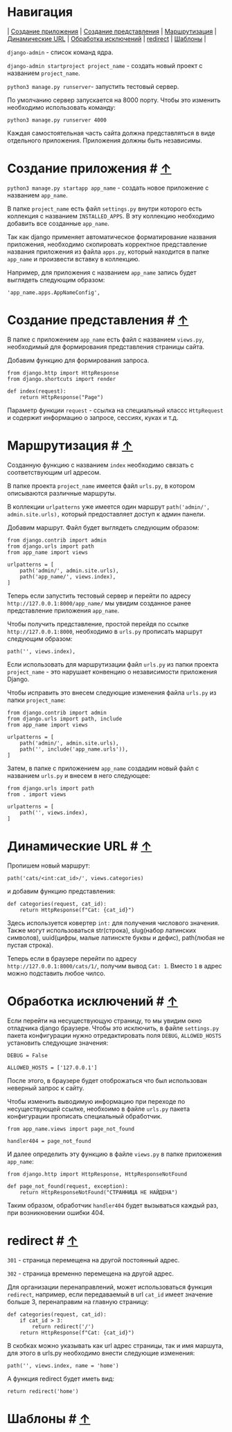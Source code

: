 # Навигация #

|
[Создание приложения](#создание-приложения--↑) |
[Создание представления](#создание-представления--↑) |
[Маршрутизация](#маршрутизация--↑) |
[Динамические URL](#динамические-url--↑) |
[Обработка исключений](#обработка-исключений--↑) |
[redirect](#redirect--↑) |
 [Шаблоны](#шаблоны--↑) |

`django-admin` - список команд ядра.

`django-admin startproject project_name` - создать новый проект c названием `project_name`.

`python3 manage.py runserver`- запустить тестовый сервер.

По умолчанию сервер запускается на 8000 порту. Чтобы это изменить необходимо использовать команду:

`python3 manage.py runserver 4000`

Каждая самостоятельная часть сайта должна представляться в виде отдельного приложения. Приложения должны быть независимы.

# Создание приложения # [&#8593;](#навигация)

`python3 manage.py startapp app_name` - создать новое приложение с названием `app_name`.

В папке `project_name` есть файл `settings.py` внутри которого есть коллекция с названием `INSTALLED_APPS`. В эту коллекцию необходимо добавить все созданные `app_name`. 

Так как django применяет автоматическое форматирование названия приложения, необходимо скопировать корректное представление названия приложения из файла `apps.py`, который находится в папке `app_name` и произвести вставку в коллекцию.

Например, для приложения с названием `app_name` запись будет выглядеть следующим образом:

```
'app_name.apps.AppNameConfig',
```

# Создание представления # [&#8593;](#навигация)

В папке с приложением `app_name` есть файл с названием `views.py`, необходимый для формирования представления страницы сайта.

Добавим функцию для формирования запроса.

```
from django.http import HttpResponse
from django.shortcuts import render

def index(request):
    return HttpResponse("Page")
```

Параметр функции `request` - ссылка на специальный классс `HttpRequest` и содержит информацию о запросе, сессиях, куках и т.д.

# Маршрутизация # [&#8593;](#навигация)

Созданную функцию с названием `index` необходимо связать с соответствующим url адресом. 

В папке проекта `project_name` имеется файл `urls.py`, в котором описываются различные маршруты.

В коллекции `urlpatterns` уже имеется один маршрут `path('admin/', admin.site.urls),` который предоставляет доступ к админ панели.

Добавим маршрут. Файл будет выглядеть следующим образом:

```
from django.contrib import admin
from django.urls import path
from app_name import views

urlpatterns = [
    path('admin/', admin.site.urls),
    path('app_name/', views.index),
]
```

Теперь если запустить тестовый сервер и перейти по адресу `http://127.0.0.1:8000/app_name/` мы увидим созданное ранее представление приложения `app_name`. 

Чтобы получить представление, простой перейдя по ссылке `http://127.0.0.1:8000`, необходимо в `urls.py` прописать маршрут следующим образом:

```
path('', views.index),
```

Если использовать для маршрутизации файл `urls.py` из папки проекта `project_name` - это нарушает конвенцию о независимости приложения Django.

Чтобы исправить это внесем следующие изменения файла `urls.py` из папки `project_name`:

```
from django.contrib import admin
from django.urls import path, include
from app_name import views

urlpatterns = [
    path('admin/', admin.site.urls),
    path('', include('app_name.urls')),
]
```

Затем, в папке с приложением `app_name` создадим новый файл с названием `urls.py` и внесем в него следующее:

```
from django.urls import path
from . import views

urlpatterns = [
    path('', views.index),
]
```

# Динамические URL # [&#8593;](#навигация)

Пропишем новый маршрут:

```
path('cats/<int:cat_id>/', views.categories)
```

и добавим функцию представления:

```
def categories(request, cat_id):
    return HttpResponse(f"Cat: {cat_id}")   
```

Здесь используется ковертер `int:` для получения числового значения. Также могут использоваться str(строка), slug(набор латинских символов), uuid(цифры, малые латинскте буквы и дефис), path(любая не пустая строка).

Теперь если в браузере перейти по адресу `http://127.0.0.1:8000/cats/1/`, получим вывод `Cat: 1`. Вместо `1` в адрес можно подставить любое чилсо.

# Обработка исключений # [&#8593;](#навигация)

Если перейти на несуществующую страницу, то мы увидим окно отладчика django  браузере. Чтобы это исключить, в файле `settings.py` пакета конфигурации нужно  отредактировать поля `DEBUG`, `ALLOWED_HOSTS` установить следующие значения:

```
DEBUG = False

ALLOWED_HOSTS = ['127.0.0.1']
```

После этого, в браузере будет отоброжаться что был использован неверный запрос к сайту.

Чтобы изменить выводимую информацию при переходе по несуществующей ссылке, необхоимо в файле `urls.py` пакета конфигурации прописать специальный обработчик.

```
from app_name.views import page_not_found

handler404 = page_not_found
```

И далее определить эту функцию в файле `views.py` в папке приложения `app_name`:

```
from django.http import HttpResponse, HttpResponseNotFound

def page_not_found(request, exception):
    return HttpResponseNotFound("СТРАННИЦА НЕ НАЙДЕНА")
```

Таким образом, обработчик `handler404` будет вызываться каждый раз, при возникновении ошибки 404.

# redirect # [&#8593;](#навигация)

`301` - страница перемещена на другой постоянный адрес.

`302` - страница временно перемещена на другой адрес.

Для организации перенаправлений, может использоваться функция `redirect`, например, если передаваемый в url `cat_id` имеет значение больше 3, перенаправим на главную страницу:

```
def categories(request, cat_id):
    if cat_id > 3:
        return redirect('/')
    return HttpResponse(f"Cat: {cat_id}")   
```

В скобках можно указывать как url адрес страницы, так и имя маршута, для этого в urls.py необходимо внести следующие изменения:

```
path('', views.index, name = 'home')
```

А функция redirect будет иметь вид:

```
return redirect('home')
```

# Шаблоны # [&#8593;](#навигация)

